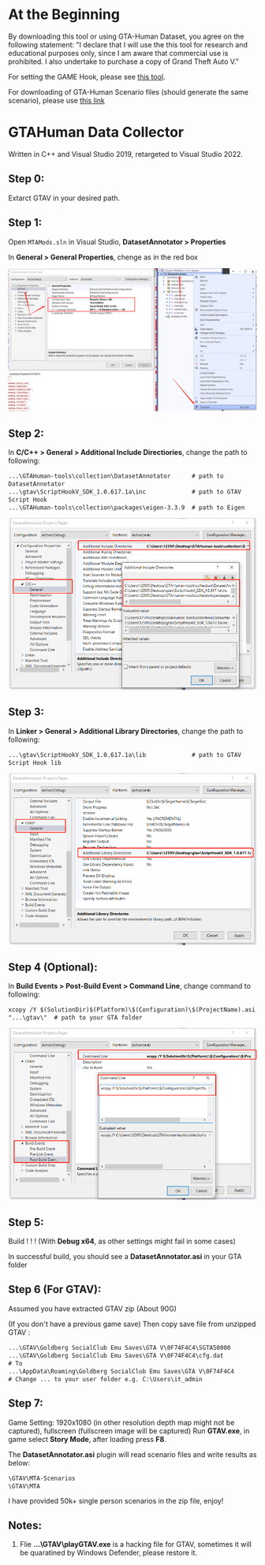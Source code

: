 # At the Beginning

By downloading this tool or using GTA-Human Dataset, you agree on the following statement: "I declare that I will use the this tool for research and educational purposes only, since I am aware that commercial use is prohibited. I also undertake to purchase a copy of Grand Theft Auto V."

For setting the GAME Hook, please see [this tool](https://github.com/fabbrimatteo/JTA-Mods).

For downloading of GTA-Human Scenario files (should generate the same scenario), please use [this link](https://drive.google.com/file/d/1N8Vej8blgHDepoFbhoOxneJ636PtHMfZ/view)

# GTAHuman Data Collector

Written in C++ and Visual Studio 2019, retargeted to Visual Studio 2022.

## Step 0:
Extarct GTAV in your desired path.

## Step 1:
Open `MTAMods.sln` in Visual Studio, **DatasetAnnotator > Properties**

In **General > General Properties**, chenge as in the red box

![Properties1](/collection/instructions/insturct1.png)

## Step 2:
In **C/C++ > General > Additional Include Directiories**, change the path to following:
```
...\GTAHuman-tools\collection\DatasetAnnotator      # path to DatasetAnnotator
...\gtav\ScriptHookV_SDK_1.0.617.1a\inc             # path to GTAV Script Hook
...\GTAHuman-tools\collection\packages\eigen-3.3.9  # path to Eigen
```
![Properties2](/collection/instructions/insturct2.png)

## Step 3:
In **Linker > General > Additional Library Directories**, change the path to following:
```
...\gtav\ScriptHookV_SDK_1.0.617.1a\lib             # path to GTAV Script Hook lib
```
![Properties3](/collection/instructions/insturct3.png)

## Step 4 (Optional):
In **Build Events > Post-Build Event > Command Line**, change command to following:
```
xcopy /Y $(SolutionDir)$(Platform)\$(Configuration)\$(ProjectName).asi "...\gtav\"  # path to your GTA folder
```
![Properties4](/collection/instructions/insturct4.png)

## Step 5:
Build ! ! ! (With **Debug x64**, as other settings might fail in some cases)

In successful build, you should see a **DatasetAnnotator.asi** in your GTA folder

## Step 6 (For GTAV):
Assumed you have extracted GTAV zip (About 90G)

(If you don't have a previous game save)
Then copy save file from unzipped GTAV : 
```
...\GTAV\Goldberg SocialClub Emu Saves\GTA V\0F74F4C4\SGTA50000
...\GTAV\Goldberg SocialClub Emu Saves\GTA V\0F74F4C4\cfg.dat
# To
...\AppData\Roaming\Goldberg SocialClub Emu Saves\GTA V\0F74F4C4 
# Change ... to your user folder e.g. C:\Users\it_admin
```

## Step 7:
Game Setting: 1920x1080 (in other resolution depth map might not be captured), fullscreen (fullscreen image will be captured)
Run **GTAV.exe**, in game select **Story Mode**, after loading press **F8**.

The **DatasetAnnotator.asi** plugin will read scenario files and write results as below:
```
\GTAV\MTA-Scenarios
\GTAV\MTA
```
I have provided 50k+ single person scenarios in the zip file, enjoy!


## Notes:
1. Flie **...\GTAV\playGTAV.exe** is a hacking file for GTAV, sometimes it will be quaratined by Windows Defender, please restore it.
